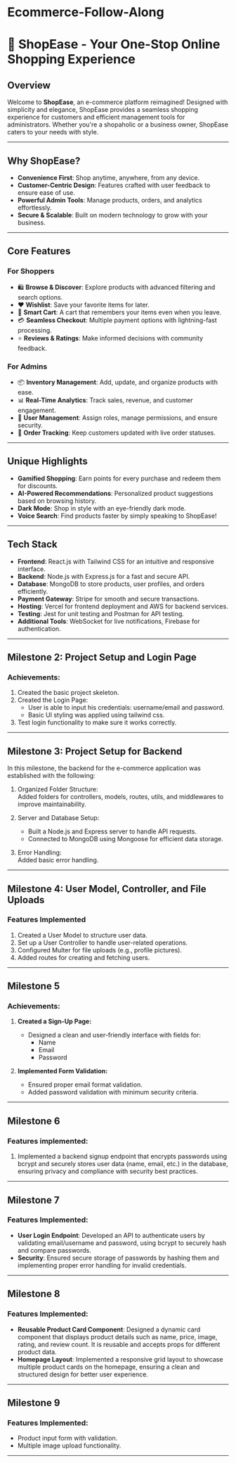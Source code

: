 # Ecommerce-Follow-Along

# 🛒 **ShopEase - Your One-Stop Online Shopping Experience**  

## **Overview**  
Welcome to **ShopEase**, an e-commerce platform reimagined! Designed with simplicity and elegance, ShopEase provides a seamless shopping experience for customers and efficient management tools for administrators. Whether you're a shopaholic or a business owner, ShopEase caters to your needs with style.  

---

## **Why ShopEase?**  
- **Convenience First**: Shop anytime, anywhere, from any device.  
- **Customer-Centric Design**: Features crafted with user feedback to ensure ease of use.  
- **Powerful Admin Tools**: Manage products, orders, and analytics effortlessly.  
- **Secure & Scalable**: Built on modern technology to grow with your business.  

---

## **Core Features**

### **For Shoppers**  
- 🛍️ **Browse & Discover**: Explore products with advanced filtering and search options.  
- ❤️ **Wishlist**: Save your favorite items for later.  
- 🛒 **Smart Cart**: A cart that remembers your items even when you leave.  
- 💳 **Seamless Checkout**: Multiple payment options with lightning-fast processing.  
- ⭐ **Reviews & Ratings**: Make informed decisions with community feedback.  

### **For Admins**  
- 📦 **Inventory Management**: Add, update, and organize products with ease.  
- 📊 **Real-Time Analytics**: Track sales, revenue, and customer engagement.  
- 👥 **User Management**: Assign roles, manage permissions, and ensure security.  
- 🚚 **Order Tracking**: Keep customers updated with live order statuses.  

---

## **Unique Highlights**  

- **Gamified Shopping**: Earn points for every purchase and redeem them for discounts.  
- **AI-Powered Recommendations**: Personalized product suggestions based on browsing history.  
- **Dark Mode**: Shop in style with an eye-friendly dark mode.  
- **Voice Search**: Find products faster by simply speaking to ShopEase!  

---

## **Tech Stack**  

- **Frontend**: React.js with Tailwind CSS for an intuitive and responsive interface.  
- **Backend**: Node.js with Express.js for a fast and secure API.  
- **Database**: MongoDB to store products, user profiles, and orders efficiently.  
- **Payment Gateway**: Stripe for smooth and secure transactions.  
- **Hosting**: Vercel for frontend deployment and AWS for backend services.  
- **Testing**: Jest for unit testing and Postman for API testing.  
- **Additional Tools**: WebSocket for live notifications, Firebase for authentication.  

---




## Milestone 2: Project Setup and Login Page

### Achievements:
1. Created the basic project skeleton.
2. Created the Login Page:
   - User is able to input his credentials: username/email and password.
   - Basic UI styling was applied using tailwind css.
3.  Test login functionality to make sure it works correctly.


---

## Milestone 3: Project Setup for Backend

In this milestone, the backend for the e-commerce application was established with the following:

1. Organized Folder Structure:  
   Added folders for controllers, models, routes, utils, and middlewares to improve maintainability.

2. Server and Database Setup:  
   - Built a Node.js and Express server to handle API requests.  
   - Connected to MongoDB using Mongoose for efficient data storage.

3. Error Handling:  
   Added basic error handling.
---

## Milestone 4: User Model, Controller, and File Uploads

### Features Implemented
1. Created a User Model to structure user data.
2. Set up a User Controller to handle user-related operations.
3. Configured Multer for file uploads (e.g., profile pictures).
4. Added routes for creating and fetching users.

--- 

## Milestone 5  

### Achievements:
1. **Created a Sign-Up Page:**  
   - Designed a clean and user-friendly interface with fields for:
     - Name  
     - Email  
     - Password  

2. **Implemented Form Validation:**  
   - Ensured proper email format validation.  
   - Added password validation with minimum security criteria.  

---

## Milestone 6

### Features implemented:
1. Implemented a backend signup endpoint that encrypts passwords using bcrypt and securely stores user data (name, email, etc.) in the database, ensuring privacy and compliance with security best practices.

--- 

## Milestone 7

### Features Implemented:
- **User Login Endpoint**: Developed an API to authenticate users by validating email/username and password, using bcrypt to securely hash and compare passwords.
- **Security**: Ensured secure storage of passwords by hashing them and implementing proper error handling for invalid credentials.

---

## Milestone 8

### Features Implemented:
- **Reusable Product Card Component**: Designed a dynamic card component that displays product details such as name, price, image, rating, and review count. It is reusable and accepts props for different product data.
- **Homepage Layout**: Implemented a responsive grid layout to showcase multiple product cards on the homepage, ensuring a clean and structured design for better user experience.

---

## Milestone 9

### Features Implemented:

- Product input form with validation.
- Multiple image upload functionality.

---